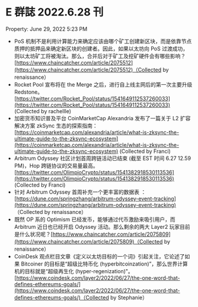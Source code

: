 # E 群誌 2022.6.28 刊

Property: June 29, 2022 5:23 PM

- PoS 机制不是利用计算能力来确定应该由哪个矿工创建新区块，而是依靠节点质押的抵押品来确定新区块的创建者。因此，如果以太坊向 PoS 过渡成功，则以太坊矿工将被淘汰。那么，合并后对于矿工及挖矿硬件会有哪些影响？[https://www.chaincatcher.com/article/2075512](https://www.chaincatcher.com/article/2075512)（Collected by renaissance）
- Rocket Pool 宣布将在 the Merge 之后，进行自上线主网后的第一次主要升级 Redstone。[https://twitter.com/Rocket_Pool/status/1541649112537260033](https://twitter.com/Rocket_Pool/status/1541649112537260033) (Collected by rachellle)
- 加密货币知识普及平台 CoinMarketCap Alexandria 发布了一篇关于 L2 扩容解决方案 zkSync 生态的探索指南：[https://coinmarketcap.com/alexandria/article/what-is-zksync-the-ultimate-guide-to-the-zksync-ecosystem](https://coinmarketcap.com/alexandria/article/what-is-zksync-the-ultimate-guide-to-the-zksync-ecosystem) (Collected by Franci)
- Arbitrum Odyssey 社区计划首周跨链活动已结束 (截至 EST 时间 6.27 12.59 PM)，Hop 跨链协议的交易量最高。[https://twitter.com/OlimpioCrypto/status/1541382918530113536](https://twitter.com/OlimpioCrypto/status/1541382918530113536) (Collected by Franci)
- 针对 Arbitrum Odyssey 首周补充一个更丰富的数据表 ：[https://dune.com/springzhang/arbitrum-odyssey-event-tracking](https://dune.com/springzhang/arbitrum-odyssey-event-tracking) （Collected by renaissance）
- 既然 OP 系的 Optimism 已经发币，能够通过代币激励来吸引用户，而 Arbitrum 近日也已经开启 Odyssey 活动。那么剩余的两大 Layer2 玩家目前是什么状况呢？[https://www.chaincatcher.com/article/2075809](https://www.chaincatcher.com/article/2075809)（Collected by renaissance）
- CoinDesk 观点栏目文章《定义以太坊目标的一个词》引起关注，它论述了如果 Bitcoiner 的目标是“超级比特币化 (hyperbitcoinzation)”，那么世界计算机的目标就是“超级再生化 (hyper-regenization)"。[https://www.coindesk.com/layer2/2022/06/27/the-one-word-that-defines-ethereums-goals/](https://www.coindesk.com/layer2/2022/06/27/the-one-word-that-defines-ethereums-goals/)（Collected by Stephanie）
